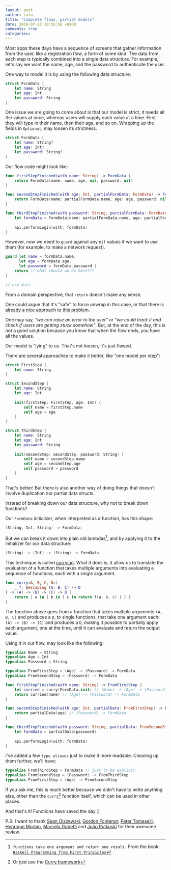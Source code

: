 ```yaml
---
layout: post
author: rafa
title: "Complete flows, partial models"
date: 2019-07-13 19:55:56 +0200
comments: true
categories: 
---
```


Most apps these days have a sequence of screens that gather information from the user, like a registration flow, a form of some kind. The data from each step is typically combined into a single data structure.
For example, let's say we want the name, age, and the password to authenticate the user.
<!--more-->
One way to model it is by using the following data structure:

```swift
struct FormData {
    let name: String
    let age: Int
    let password: String
}
```

One issue we are going to come about is that our model is strict, it needs all the values at once, whereas users will supply each value at a time. First they will type in their name, then their age, and so on.
Wrapping up the fields in `Optional`, may loosen its strictness.

```swift
struct FormData {
    let name: String?
    let age: Int?
    let password: String?
}
```

Our flow code might look like:

```swift
func firstStepFinished(with name: String) -> FormData {
    return FormData(name: name, age: nil, password: nil)
}

func secondStepFinished(with age: Int, partialFormData: FormData) -> FormData {
    return FormData(name: partialFormData.name, age: age, password: nil)
}

func thirdStepFinished(with password: String, partialFormData: FormData) {
    let formData = FormData(name: partialFormData.name, age: partialFormData.age, password: password)
    
    api.performLogin(with: formData)
}
```

However, now we need to `guard` against any `nil` values if we want to use them (for example, to make a network request).

```swift
guard let name = formData.name,
      let age = formData.age,
      let password = formData.password {
    return // what should we do here???
}

// use data
```

From a domain perspective, that `return` doesn't make any sense.

One could argue that it's "safe" to force unwrap in this case, or that there is [already a nice approach to this problem](https://www.swiftbysundell.com/posts/handling-non-optional-optionals-in-swift).

One may say, _"we can raise an error to the user"_ or _"we could track it and check if users are getting stuck somehow"_. But, at the end of the day, this is not a good solution because you know that when the flow ends, you have all the values.

Our model is "lying" to us. That's not loosen, it's just flawed.

There are several approaches to make it better, like "one model per step":

```swift
struct FirstStep {
    let name: String
}

struct SecondStep {
    let name: String
    let age: Int
    
    init(firstStep: FirstStep, age: Int) {
        self.name = firstStep.name
        self.age = age
    }
}

struct ThirdStep {
    let name: String
    let age: Int
    let password: String
    
    init(secondStep: SecondStep, password: String) {
        self.name = secondStep.name
        self.age = secondStep.age
        self.password = password
    }
}
```

That's better! But there is also another way of doing things that doesn't involve duplication nor partial data structs.

Instead of breaking down our data structure, why not to break down functions?

Our `FormData` initializer, when interpreted as a function, has this shape:

```swift
(String, Int, String) -> FormData
```

But we can break it down into plain old lambdas[^1], and by applying it to the initializer for our data structure:

```swift
(String) -> (Int) -> (String) -> FormData
```

This technique is called [currying](https://www.pointfree.co/episodes/ep5-higher-order-functions#t42). What it does is, it allow us to translate the evaluation of a function that takes multiple arguments into evaluating a sequence of functions, each with a single argument.

```swift
func curry<A, B, C, D>(
    _ f: @escaping (A, B, C) -> D
) -> (A) -> (B) -> (C) -> D {
    return { a in { b in { c in return f(a, b, c) } } }
}
```

The function above goes from a function that takes multiple arguments `(A, B, C)` and produces a `D`, to single functions, that take one argument each: `(A) -> (B) -> (C)` and produces a `D`, making it possible to partially apply each argument, one at the time, until it can evaluate and return the output value.

Using it in our flow, may look like the following:

```swift
typealias Name = String
typealias Age = Int
typealias Password = String

typealias FromFirstStep = (Age) -> (Password) -> FormData
typealias FromSecondStep = (Password) -> FormData

func firstStepFinished(with name: String) -> FromFirstStep {
    let curried = curry(FormData.init) // (Name) -> (Age) -> (Password) -> FormData
    return curried(name) // (Age) -> (Password) -> FormData
}

func secondStepFinished(with age: Int, partialData: FromFirstStep) -> FromSecondStep {
    return partialData(age) // (Password) -> FormData
}

func thirdStepFinished(with password: String, partialData: FromSecondStep) {
    let formData = partialData(password)
    
    api.performLogin(with: formData)
}
```

I've added a few `type aliases` just to make it more readable.
Cleaning up them further, we'll have:

```swift
typealias FromThirdStep = FormData // just to be explicit
typealias FromSecondStep = (Password) -> FromThirdStep
typealias FromFirstStep = (Age) -> FromSecondStep
```

If you ask me, this is much better because we didn't have to write anything else, other than the `curry`[^2] function itself, which can be used in other places.

And that's it! Functions have saved the day :)

P.S: I want to thank [Sean Olszewski](https://twitter.com/__chefski__), [Gordon Fontenot](https://twitter.com/gfontenot), [Peter Tomaselli](https://github.com/peter-tomaselli), [Henrique Morbin](https://twitter.com/morbin_), [Marcelo Gobetti](https://twitter.com/mwgobetti) and [João Rutkoski](https://github.com/joaortk) for their awesome review.

[^1]: `functions take one argument and return one result.` From the book: [`Haskell Programming from First Principles`](http://haskellbook.com/)

[^2]: Or just use the [Curry.framework](https://github.com/thoughtbot/Curry)
